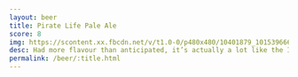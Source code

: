 ```yaml
---
layout: beer
title: Pirate Life Pale Ale
score: 8
img: https://scontent.xx.fbcdn.net/v/t1.0-0/p480x480/10401879_10153966655348745_3642236879798361206_n.jpg?oh=2d46997d1730d9c91683deda64ca2da9&oe=5895B49E
desc: Had more flavour than anticipated, it’s actually a lot like the IIPA but with less bitterness
permalink: /beer/:title.html
---
```

